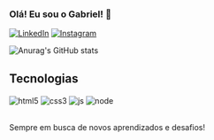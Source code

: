 ### Olá! Eu sou o Gabriel! 🤙

[![LinkedIn](https://img.shields.io/badge/LinkedIn-0077B5?style=for-the-badge&logo=linkedin&logoColor=white)](https://www.linkedin.com/in/gabriel-de-oliveira-663107169/)
[![Instagram](https://img.shields.io/badge/Instagram-E4405F?style=for-the-badge&logo=instagram&logoColor=white)](https://www.instagram.com/gabrieldeoliveira._/)



![Anurag's GitHub stats](https://github-readme-stats.vercel.app/api?username=gabrieloliveiraq&show_icons=true&theme=dracula)

## Tecnologias

<div style="display: inline_block">
    <img align="center" alt="html5" src="https://img.shields.io/badge/HTML5-E34F26?style=for-the-badge&logo=html5&logoColor=white"> 
    <img align="center" alt="css3" src="https://img.shields.io/badge/CSS3-1572B6?style=for-the-badge&logo=css3&logoColor=white"> 
    <img align="center" alt="js" src="https://img.shields.io/badge/JavaScript-323330?style=for-the-badge&logo=javascript&logoColor=F7DF1E"> 
    <img align="center" alt="node" src="https://img.shields.io/badge/Node.js-43853D?style=for-the-badge&logo=node.js&logoColor=white"> 
</div> <br/>

 Sempre em busca de novos aprendizados e desafios!

 
